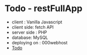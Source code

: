 # Todo - restFullApp

- client : Vanilla Javascript
- client side: fetch API
- server side : PHP
- database: MySQL
- deploying on : 000webhost
- [Todo](https://hangmanreact.vercel.app/)